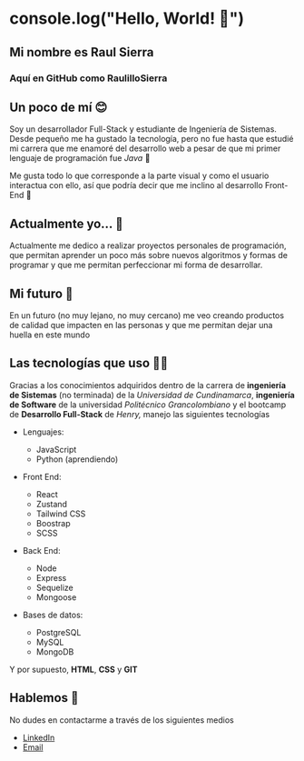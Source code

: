 # console.log("Hello, World! 👋")

## Mi nombre es Raul Sierra
### Aquí en GitHub como RaulilloSierra

## Un poco de mí 😊
Soy un desarrollador Full-Stack y estudiante de Ingeniería de Sistemas. Desde pequeño me ha gustado la tecnología, pero no fue hasta que estudié mi carrera que me enamoré del desarrollo web a pesar de que mi primer lenguaje de programación fue _Java_ 👻

Me gusta todo lo que corresponde a la parte visual y como el usuario interactua con ello, así que podría decir que me inclino al desarrollo Front-End 🤭


## Actualmente yo... 🤔
Actualmente me dedico a realizar proyectos personales de programación, que permitan aprender un poco más sobre nuevos algoritmos y formas de programar y que me permitan perfeccionar mi forma de desarrollar.


## Mi futuro 🥹
En un futuro (no muy lejano, no muy cercano) me veo creando productos de calidad que impacten en las personas y que me permitan dejar una huella en este mundo


## Las tecnologías que uso 🧑‍🎓
Gracias a los conocimientos adquiridos dentro de la carrera de **ingeniería de Sistemas** (no terminada) de la _Universidad de Cundinamarca_, **ingeniería de Software** de la universidad _Politécnico Grancolombiano_ y el bootcamp de **Desarrollo Full-Stack** de _Henry,_ manejo las siguientes tecnologías

* Lenguajes:
  * JavaScript
  * Python (aprendiendo)

* Front End:
   * React
   * Zustand
   * Tailwind CSS
   * Boostrap
   * SCSS

* Back End:
  * Node
  * Express
  * Sequelize
  * Mongoose

* Bases de datos:
  * PostgreSQL
  * MySQL
  * MongoDB

Y por supuesto, **HTML**, **CSS** y **GIT**

## Hablemos 📠

No dudes en contactarme a través de los siguientes medios

- [LinkedIn](https://www.linkedin.com/in/raul-jesus-sierra-diaz)
- [Email](raulitosierradiaz@gmail.com)
